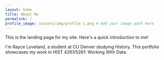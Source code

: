 ```yaml
---
layout: home
title: About Me
permalink: /
profile_image: /assets/img/profile-1.png # Add your image path here
---
```


This is the landing page for my site. Here's a quick introduction to me!

I'm Rayce Loveland, a student at CU Denver studying History. This portfolio showcases my work in HIST 4261/5261: Working With Data.
